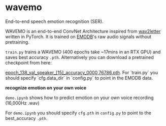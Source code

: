 # wavemo

End-to-end speech emotion recognition (SER).


WAVEMO is an end-to-end ConvNet Architecture inspired from <a href="https://arxiv.org/abs/1609.03193">wav2letter</a> written in PyTorch. 
It is trained on <a href="http://emodb.bilderbar.info/download/">EMODB</a>'s raw audio signals without pretraining.

`train.py` trains a WAVEMO (400 epochs take ~17mins in an RTX GPU)
and saves best accuracy `.pth`. Alternatively you can download a pretrained checkpoint from here:
<td><a href="https://drive.google.com/file/d/11h4XOqM2pvaPj9MhVCwGJmXKqWZUswYE/view?usp=sharing">epoch_138_val_speaker_[15]_accuracy_0000,76786.pth</a></td>.
For `train.py` you should specify `cfg.data_dir` in `config.py` to point in the EMODB data.


**recognize emotion on your own voice**

`demo.ipynb` shows how to predict emotion on your own voice recording (16,000Hz .wav)

For `demo.ipynb` you should specify `cfg.pth` in `config.py` to point to the best_accuracy `.pth`.
